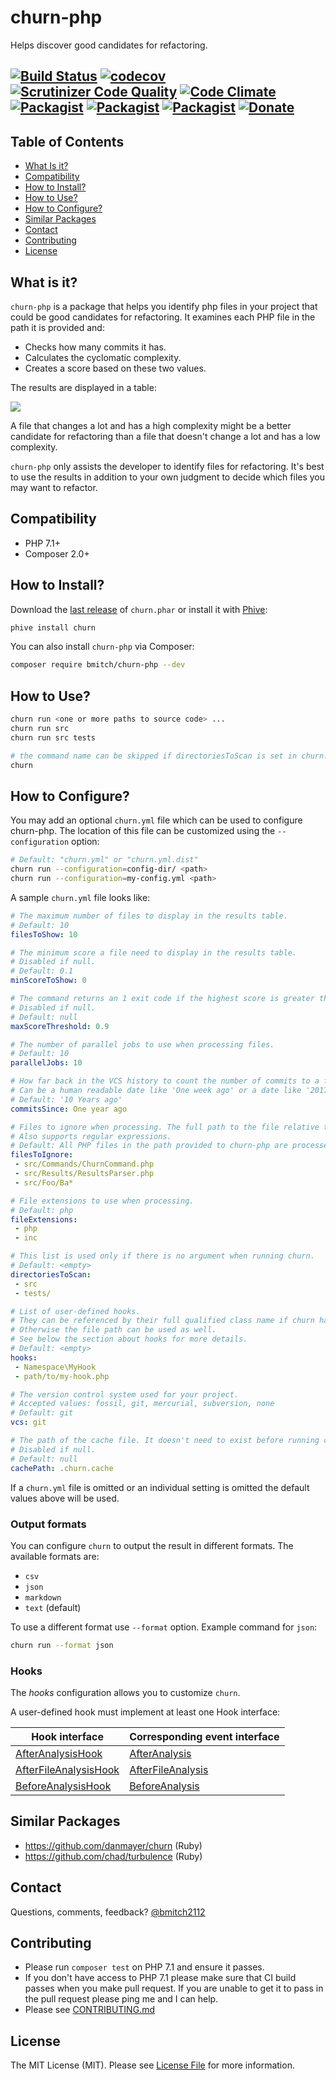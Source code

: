 # churn-php
Helps discover good candidates for refactoring.

[![Build Status](https://github.com/bmitch/churn-php/workflows/Continuous%20Integration/badge.svg)](https://github.com/bmitch/churn-php/actions)
[![codecov](https://codecov.io/gh/bmitch/churn-php/branch/master/graph/badge.svg)](https://codecov.io/gh/bmitch/churn-php)
[![Scrutinizer Code Quality](https://scrutinizer-ci.com/g/bmitch/churn-php/badges/quality-score.png?b=master)](https://scrutinizer-ci.com/g/bmitch/churn-php/?branch=master)
[![Code Climate](https://codeclimate.com/github/bmitch/churn-php/badges/gpa.svg)](https://codeclimate.com/github/bmitch/churn-php)
[![Packagist](https://img.shields.io/packagist/v/bmitch/churn-php.svg)](https://packagist.org/packages/bmitch/churn-php)
[![Packagist](https://img.shields.io/packagist/dt/bmitch/churn-php.svg)](https://packagist.org/packages/bmitch/churn-php/stats)
[![Packagist](https://img.shields.io/packagist/l/bmitch/churn-php.svg)](LICENSE.md)
[![Donate](https://img.shields.io/badge/Donate-PayPal-green.svg)](https://paypal.me/bmitch2112)
----------

## Table of Contents
* [What Is it?](#what-is-it)
* [Compatibility](#compatibility)
* [How to Install?](#how-to-install)
* [How to Use?](#how-to-use)
* [How to Configure?](#how-to-configure)
* [Similar Packages](#similar-packages)
* [Contact](#contact)
* [Contributing](#contributing)
* [License](#license)

## What is it?
`churn-php` is a package that helps you identify php files in your project that could be good candidates for refactoring.
It examines each PHP file in the path it is provided and:
* Checks how many commits it has.
* Calculates the cyclomatic complexity.
* Creates a score based on these two values.

The results are displayed in a table:

![](img/output.png)

A file that changes a lot and has a high complexity might be a better candidate for refactoring than a file that doesn't change a lot and has a low complexity.

`churn-php` only assists the developer to identify files for refactoring.
It's best to use the results in addition to your own judgment to decide which files you may want to refactor.

## Compatibility
* PHP 7.1+
* Composer 2.0+

## How to Install?
Download the [last release](https://github.com/bmitch/churn-php/releases/latest) of `churn.phar`
or install it with [Phive](https://phar.io/):
```sh
phive install churn
```

You can also install `churn-php` via Composer:
```sh
composer require bmitch/churn-php --dev
```

## How to Use?
```sh
churn run <one or more paths to source code> ...
churn run src
churn run src tests

# the command name can be skipped if directoriesToScan is set in churn.yml
churn
```

## How to Configure?
You may add an optional `churn.yml` file which can be used to configure churn-php.
The location of this file can be customized using the `--configuration` option:

```sh
# Default: "churn.yml" or "churn.yml.dist"
churn run --configuration=config-dir/ <path>
churn run --configuration=my-config.yml <path>
```
A sample `churn.yml` file looks like:

```yml
# The maximum number of files to display in the results table.
# Default: 10
filesToShow: 10

# The minimum score a file need to display in the results table.
# Disabled if null.
# Default: 0.1
minScoreToShow: 0

# The command returns an 1 exit code if the highest score is greater than the threshold.
# Disabled if null.
# Default: null
maxScoreThreshold: 0.9

# The number of parallel jobs to use when processing files.
# Default: 10
parallelJobs: 10

# How far back in the VCS history to count the number of commits to a file
# Can be a human readable date like 'One week ago' or a date like '2017-07-12'
# Default: '10 Years ago'
commitsSince: One year ago

# Files to ignore when processing. The full path to the file relative to the root of your project is required.
# Also supports regular expressions.
# Default: All PHP files in the path provided to churn-php are processed.
filesToIgnore:
 - src/Commands/ChurnCommand.php
 - src/Results/ResultsParser.php
 - src/Foo/Ba*

# File extensions to use when processing.
# Default: php
fileExtensions:
 - php
 - inc

# This list is used only if there is no argument when running churn.
# Default: <empty>
directoriesToScan:
 - src
 - tests/

# List of user-defined hooks.
# They can be referenced by their full qualified class name if churn has access to the autoloader.
# Otherwise the file path can be used as well.
# See below the section about hooks for more details.
# Default: <empty>
hooks:
 - Namespace\MyHook
 - path/to/my-hook.php

# The version control system used for your project.
# Accepted values: fossil, git, mercurial, subversion, none
# Default: git
vcs: git

# The path of the cache file. It doesn't need to exist before running churn.
# Disabled if null.
# Default: null
cachePath: .churn.cache
 ```

If a `churn.yml` file is omitted or an individual setting is omitted the default values above will be used.

### Output formats

You can configure `churn` to output the result in different formats. The available formats are:

* `csv`
* `json`
* `markdown`
* `text` (default)

To use a different format use `--format` option. Example command for `json`: 

```bash
churn run --format json
```

### Hooks

The *hooks* configuration allows you to customize `churn`.

A user-defined hook must implement at least one Hook interface:

| Hook interface | Corresponding event interface |
|----------------|-------------------------------|
| [AfterAnalysisHook](src/Event/Hook/AfterAnalysisHook.php) | [AfterAnalysis](src/Event/Event/AfterAnalysis.php) |
| [AfterFileAnalysisHook](src/Event/Hook/AfterFileAnalysisHook.php) | [AfterFileAnalysis](src/Event/Event/AfterFileAnalysis.php) |
| [BeforeAnalysisHook](src/Event/Hook/BeforeAnalysisHook.php) | [BeforeAnalysis](src/Event/Event/BeforeAnalysis.php) |

## Similar Packages
* https://github.com/danmayer/churn (Ruby)
* https://github.com/chad/turbulence (Ruby)

## Contact
Questions, comments, feedback? [@bmitch2112](https://twitter.com/bmitch2112)

## Contributing
* Please run `composer test` on PHP 7.1 and ensure it passes.
* If you don't have access to PHP 7.1 please make sure that CI build passes when you make pull request.
  If you are unable to get it to pass in the pull request please ping me and I can help.
* Please see [CONTRIBUTING.md](CONTRIBUTING.md)

## License
The MIT License (MIT). Please see [License File](LICENSE.md) for more information.

